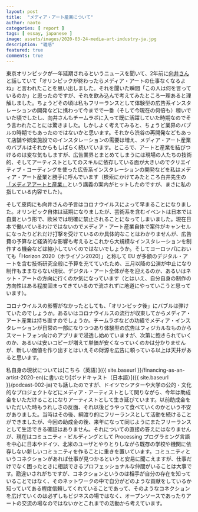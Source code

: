 ```yaml
---
layout: post
title:  "メディア・アート産業について"
author: naoto
categories: [ report ]
tags: [ essay, japanese ]
image: assets/images/2020-03-24-media-art-industry-ja.jpg
description: "雑感"
featured: true
comments: true
---
```


東京オリンピックが一年延期されるというニュースを聞いて、2年前に[向井さん](http://mukaitakeshi.org/ja/)と話していて「オリンピックが終わったらメディア・アートの仕事なくなるよね」と言われたことを思い出しました。それを聞いた瞬間「この人は何を言っているのか」と思ったのですが、それを飲み込んで考えてみたところ一理あると理解しました。ちょうどその頃は私もフリーランスとして体験型の広告系インスタレーションの開発などに携わって今までで一番（そして今現在の何倍も）稼いでいた頃でしたし、向井さんもチームラボに入って既に活躍していた時期なのでそう言われたことには驚きました。しかしよく考えてみると、ちょうど業界のバブルの時期でもあったのではないかと思います。それから渋谷の再開発などもあって店舗や娯楽施設でのインスタレーションの需要は増え、メディア・アート産業のバブルはそれからもしばらく続いています。ところで、アートと産業を結びつけるのは変な気もしますが、広告業界とまとめてしまうには現場の人たちの技術的、そしてアーティストとしてのスキルに依存している面が大きいのでクリエイティブ・コーディングを使った広告系インスタレーションの開発などを私はメディア・アート産業と勝手に呼んでいます（検索にかけてみたところ白井先生の[「メディアアートと産業」](http://blog.shirai.la/blog/2017/01/20170117sorakado/)という講義の案内がヒットしたのですが、まさに私の指している内容でした）。

そして皮肉にも向井さんの予言はコロナウイルスによって早まることになりました。オリンピック自体は延期になりましたが、芸術系を含むイベントは日本では自粛という形で、欧米では明確に禁止されることになってしまいました。現在日本で働いているわけではないのでメディア・アート産業自体で案件がキャンセルになったりどれだけ打撃を受けているのか具体的なことはわかりませんが、広告費の予算など経済的な影響も考えるとこれから大規模なインスタレーションを制作する機会などは縮小していくのではないでしょうか。そしてヨーロッパにおいても「Horizon 2020（ホライゾン2020）」と称して EU が多額のデジタル・アートを含む技術研究全般に予算を充てていたため、三月以降の公演が中止になり制作もままならない現状、デジタル・アート全体が冬を迎えるのか、あるいはネット・アートの方向に行くのか気になっています（とはいえ、自分自身の制作の方向性はある程度固まってきているので流されずに地道にやっていこうと思っています）。

コロナウイルスの影響がなかったとしても、「オリンピック後」にバブルは弾けていたのでしょうか。あるいはコロナウイルスの流行が収束してからメディア・アート産業は持ち直すのでしょうか。チームラボなどの功績でメディア・インスタレーションが日常の一部になりつつあり体験型の広告はフィジカルなものからスマートフォン向けのアプリまで浸透し始めていますが、次第に飽きられていくのか、あるいは安いコピーが増えて単価が安くなっていくのかは分かりませんが、新しい価値を作り出すとはいえその財源を広告に頼っている以上は天井があると思います。

私自身の現状については[こちら（英語）]({{ site.baseurl }}/financing-as-an-artist-2020-en)に書いたり[ポッドキャスト（日本語）]({{ site.baseurl }}/podcast-002-ja)でも話したのですが、ドイツでシアターや大学の公的・文化的なプロジェクトなどにメディア・アーティストとして関りながら、今年は助成金をいただけることになりアーティストとして生き延びています。以前助成金をいただいた時もうれしさの反面、それ以後どうやって食べていくのかという不安がありました。当時はその後、綱渡り的にフリーランスとして活動を続けることができましたが、今回の助成金の後、来年になって同じようにまたフリーランスとして生活できる確証はありません。それについての直接の答えにはなりませんが、現在はコミュニティ・ビルディングとして Processing プログラミング言語を中心に日本やドイツ、北米のユーザとやりとりしながら既存の学校や機関に依存しない新しいコミュニティを作ることに重きを置いています。コミュニティというコネクションがあれば仕事が見つかるというと安易に聞こえますが、仕事だけでなく困ったときに相談できるプロフェッショナルな仲間がいることは大事です。勘違いされがちですが、コネクションというのは相手が自分の存在を知っていることではなく、そのネットワークの中で自分がどのような貢献をしているか知っていてある程度信頼してくれていることであって、そのようなコネクションを広げていくのは必ずしもビジネスの場ではなく、オープンソースであったりアートの交流の場なのではないかとこれまでの活動から考えています。
